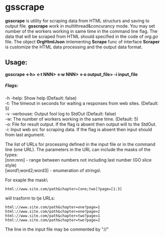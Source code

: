 # gsscrape

__gsscrape__ is utility for scraping data from HTML structurs and saving to output file. __gsscrape__ work in multithread&concurancy mode. You may set number of the workers working in same time in the command line flag. The data that will be scraped from HTML should specified in the code of _org.go_ file. The object __OrgHtmlJson__ imlementing __Scrape__ func of interface __Scraper__ is customize the HTML data processing and the output data format.

Usage:
---
__gsscrape <-h> <-t NNN> <-w NNN> <-o output_file> -i input_file <url>__
##### Flags:
-h -help:       Show help (Default: false)\
-t:             The timeout in seconds for waiting a responses from web sites. (Default: 5)\
-v -verbouse:   Output fool log to StdOut (Default: false)\
-w:             The number of workers working in the same time. (Default: 5)\
-o:             File for result output. If the flag is absent then output will to the StdOut.\
-i:             Input web src for scraping data. If the flag is absent then input should from last argument.

The list of URLs for processing defined in the input file or in the command line (one URL). The parameters in the URL can include the masks of the types:\
[nnn:nnn] - range between numbers not including last number (GO slice style)\
[word1;word2;word3] - enumeration of strings\

For exaple the mask\
```
html://www.site.com/path&chapter=[one;two]?page=[1:3]
```
will trasform to tje URLs:
```
html://www.site.com/path&chapter=one?page=1
html://www.site.com/path&chapter=one?page=2
html://www.site.com/path&chapter=two?page=1
html://www.site.com/path&chapter=two?page=2
```
The line in the input file may be commented by "//"